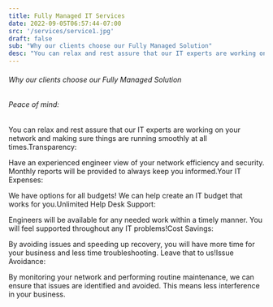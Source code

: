```yaml
---
title: Fully Managed IT Services
date: 2022-09-05T06:57:44-07:00
src: '/services/service1.jpg'
draft: false
sub: "Why our clients choose our Fully Managed Solution"
desc: "You can relax and rest assure that our IT experts are working on your network and making sure things are running smoothly at all times.Transparency:Have an experienced engineer view of your network efficiency and security. Monthly reports will be provided to always keep you informed.Your IT Expenses:"
---
```


###### Why our clients choose our Fully Managed Solution

###### Peace of mind:

You can relax and rest assure that our IT experts are working on your network and making sure things are running smoothly at all times.Transparency:

Have an experienced engineer view of your network efficiency and security. Monthly reports will be provided to always keep you informed.Your IT Expenses:

We have options for all budgets! We can help create an IT budget that works for you.Unlimited Help Desk Support:

Engineers will be available for any needed work within a timely manner. You will feel supported throughout any IT problems!Cost Savings:

By avoiding issues and speeding up recovery, you will have more time for your business and less time troubleshooting. Leave that to us!Issue Avoidance:

By monitoring your network and performing routine maintenance, we can ensure that issues are identified and avoided. This means less interference in your business.